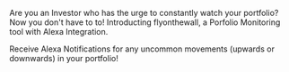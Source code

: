 Are you an Investor who has the urge to constantly watch your portfolio? 
Now you don't have to to! Introducting flyonthewall, a Porfolio Monitoring tool with Alexa Integration.

Receive Alexa Notifications for any uncommon movements (upwards or downwards) in your portfolio!

